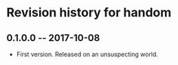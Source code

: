 # Revision history for handom

## 0.1.0.0 -- 2017-10-08

* First version. Released on an unsuspecting world.
